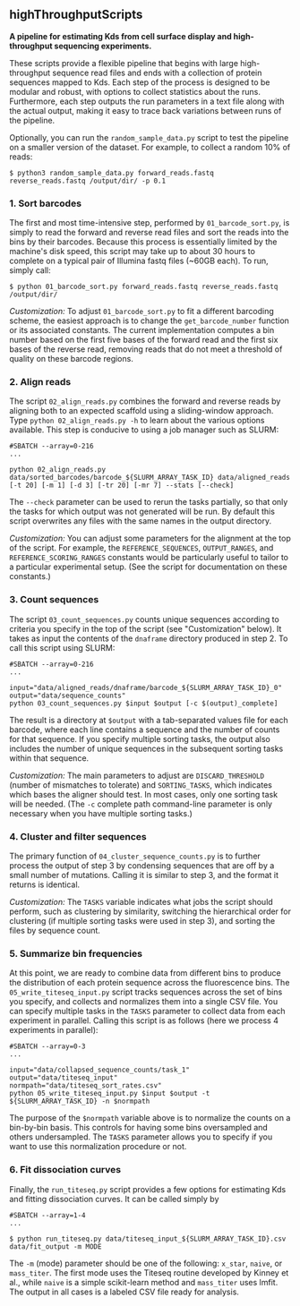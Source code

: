 ## highThroughputScripts
**A pipeline for estimating Kds from cell surface display and high-throughput sequencing experiments.**

These scripts provide a flexible pipeline that begins with large high-throughput sequence read files and ends with a collection of protein sequences mapped to Kds. Each step of the process is designed to be modular and robust, with options to collect statistics about the runs. Furthermore, each step outputs the run parameters in a text file along with the actual output, making it easy to trace back variations between runs of the pipeline.

Optionally, you can run the `random_sample_data.py` script to test the pipeline on a smaller version of the dataset. For example, to collect a random 10% of reads:

```
$ python3 random_sample_data.py forward_reads.fastq reverse_reads.fastq /output/dir/ -p 0.1
```

### 1. Sort barcodes

The first and most time-intensive step, performed by `01_barcode_sort.py`, is simply to read the forward and reverse read files and sort the reads into the bins by their barcodes. Because this process is essentially limited by the machine's disk speed, this script may take up to about 30 hours to complete on a typical pair of Illumina fastq files (~60GB each). To run, simply call:

```
$ python 01_barcode_sort.py forward_reads.fastq reverse_reads.fastq /output/dir/
```

*Customization:* To adjust `01_barcode_sort.py` to fit a different barcoding scheme, the easiest approach is to change the `get_barcode_number` function or its associated constants. The current implementation computes a bin number based on the first five bases of the forward read and the first six bases of the reverse read, removing reads that do not meet a threshold of quality on these barcode regions.

### 2. Align reads

The script `02_align_reads.py` combines the forward and reverse reads by aligning both to an expected scaffold using a sliding-window approach. Type `python 02_align_reads.py -h` to learn about the various options available. This step is conducive to using a job manager such as SLURM:

```
#SBATCH --array=0-216
...

python 02_align_reads.py data/sorted_barcodes/barcode_${SLURM_ARRAY_TASK_ID} data/aligned_reads [-t 20] [-m 1] [-d 3] [-tr 20] [-mr 7] --stats [--check]
```

The `--check` parameter can be used to rerun the tasks partially, so that only the tasks for which output was not generated will be run. By default this script overwrites any files with the same names in the output directory.

*Customization:* You can adjust some parameters for the alignment at the top of the script. For example, the `REFERENCE_SEQUENCES`, `OUTPUT_RANGES`, and `REFERENCE_SCORING_RANGES` constants would be particularly useful to tailor to a particular experimental setup. (See the script for documentation on these constants.)

### 3. Count sequences

The script `03_count_sequences.py` counts unique sequences according to criteria you specify in the top of the script (see "Customization" below). It takes as input the contents of the `dnaframe` directory produced in step 2. To call this script using SLURM:

```
#SBATCH --array=0-216
...

input="data/aligned_reads/dnaframe/barcode_${SLURM_ARRAY_TASK_ID}_0"
output="data/sequence_counts"
python 03_count_sequences.py $input $output [-c $(output)_complete]
```

The result is a directory at `$output` with a tab-separated values file for each barcode, where each line contains a sequence and the number of counts for that sequence. If you specify multiple sorting tasks, the output also includes the number of unique sequences in the subsequent sorting tasks within that sequence.

*Customization:* The main parameters to adjust are `DISCARD_THRESHOLD` (number of mismatches to tolerate) and `SORTING_TASKS`, which indicates which bases the aligner should test. In most cases, only one sorting task will be needed. (The `-c` complete path command-line parameter is only necessary when you have multiple sorting tasks.)

### 4. Cluster and filter sequences

The primary function of `04_cluster_sequence_counts.py` is to further process the output of step 3 by condensing sequences that are off by a small number of mutations. Calling it is similar to step 3, and the format it returns is identical.

*Customization:* The `TASKS` variable indicates what jobs the script should perform, such as clustering by similarity, switching the hierarchical order for clustering (if multiple sorting tasks were used in step 3), and sorting the files by sequence count.

### 5. Summarize bin frequencies

At this point, we are ready to combine data from different bins to produce the distribution of each protein sequence across the fluorescence bins. The `05_write_titeseq_input.py` script tracks sequences across the set of bins you specify, and collects and normalizes them into a single CSV file. You can specify multiple tasks in the `TASKS` parameter to collect data from each experiment in parallel. Calling this script is as follows (here we process 4 experiments in parallel):

```
#SBATCH --array=0-3
...

input="data/collapsed_sequence_counts/task_1"
output="data/titeseq_input"
normpath="data/titeseq_sort_rates.csv"
python 05_write_titeseq_input.py $input $output -t ${SLURM_ARRAY_TASK_ID} -n $normpath
```

The purpose of the `$normpath` variable above is to normalize the counts on a bin-by-bin basis. This controls for having some bins oversampled and others undersampled. The `TASKS` parameter allows you to specify if you want to use this normalization procedure or not.

### 6. Fit dissociation curves

Finally, the `run_titeseq.py` script provides a few options for estimating Kds and fitting dissociation curves. It can be called simply by

```
#SBATCH --array=1-4
...

$ python run_titeseq.py data/titeseq_input_${SLURM_ARRAY_TASK_ID}.csv data/fit_output -m MODE
```

The `-m` (mode) parameter should be one of the following: `x_star`, `naive`, or `mass_titer`. The first mode uses the Titeseq routine developed by Kinney et al., while `naive` is a simple scikit-learn method and `mass_titer` uses lmfit. The output in all cases is a labeled CSV file ready for analysis.
